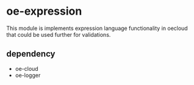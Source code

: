 # oe-expression

This module is implements expression language functionality in oecloud that could be used further for validations.

## dependency

* oe-cloud
* oe-logger
 
